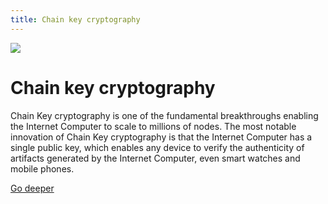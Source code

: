 ```yaml
---
title: Chain key cryptography
---
```


![](/img/how-it-works/chain-key-technology.600x300.jpg)

# Chain key cryptography

Chain Key cryptography is one of the fundamental breakthroughs enabling the Internet Computer to scale to millions of nodes. The most notable innovation of Chain Key cryptography is that the Internet Computer has a single public key, which enables any device to verify the authenticity of artifacts generated by the Internet Computer, even smart watches and mobile phones.

[Go deeper](/how-it-works/chain-key-technology/)


